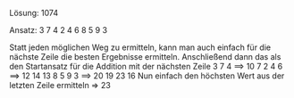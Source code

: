 Lösung:
1074

Ansatz:
			3
		7		4
	2		4		6
8		5		9		3

Statt jeden möglichen Weg zu ermitteln, kann man auch einfach für die nächste Zeile die besten Ergebnisse ermitteln.
Anschließend dann das als den Startansatz für die Addition mit der nächsten Zeile
                3
            7       4
==>         10      7
        2       4       6
==>     12       14      13
    8       5        9       3
==> 20      19       23      16
Nun einfach den höchsten Wert aus der letzten Zeile ermitteln
=> 23